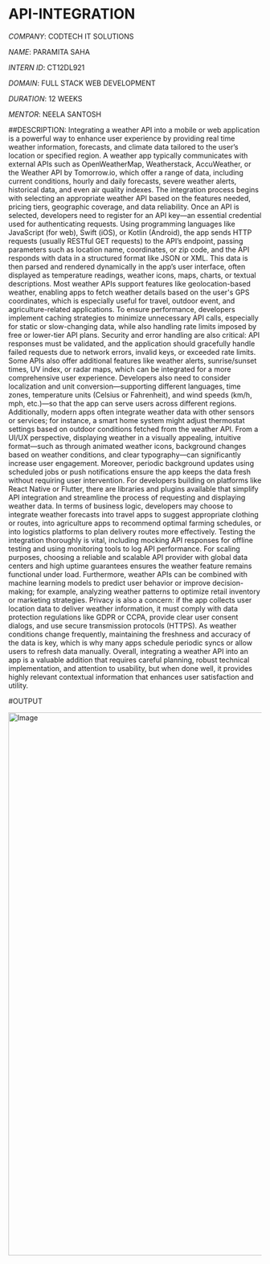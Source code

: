 # API-INTEGRATION

*COMPANY*: CODTECH IT SOLUTIONS

*NAME*: PARAMITA SAHA

*INTERN ID*: CT12DL921

*DOMAIN*: FULL STACK WEB DEVELOPMENT

*DURATION*: 12 WEEKS

*MENTOR*: NEELA SANTOSH

##DESCRIPTION: Integrating a weather API into a mobile or web application is a powerful way to enhance user experience by providing real time weather information, forecasts, and climate data tailored to the user’s location or specified region. A weather app typically communicates with external APIs such as OpenWeatherMap, Weatherstack, AccuWeather, or the Weather API by Tomorrow.io, which offer a range of data, including current conditions, hourly and daily forecasts, severe weather alerts, historical data, and even air quality indexes. The integration process begins with selecting an appropriate weather API based on the features needed, pricing tiers, geographic coverage, and data reliability. Once an API is selected, developers need to register for an API key—an essential credential used for authenticating requests. Using programming languages like JavaScript (for web), Swift (iOS), or Kotlin (Android), the app sends HTTP requests (usually RESTful GET requests) to the API’s endpoint, passing parameters such as location name, coordinates, or zip code, and the API responds with data in a structured format like JSON or XML. This data is then parsed and rendered dynamically in the app’s user interface, often displayed as temperature readings, weather icons, maps, charts, or textual descriptions. Most weather APIs support features like geolocation-based weather, enabling apps to fetch weather details based on the user's GPS coordinates, which is especially useful for travel, outdoor event, and agriculture-related applications. To ensure performance, developers implement caching strategies to minimize unnecessary API calls, especially for static or slow-changing data, while also handling rate limits imposed by free or lower-tier API plans. Security and error handling are also critical: API responses must be validated, and the application should gracefully handle failed requests due to network errors, invalid keys, or exceeded rate limits. Some APIs also offer additional features like weather alerts, sunrise/sunset times, UV index, or radar maps, which can be integrated for a more comprehensive user experience. Developers also need to consider localization and unit conversion—supporting different languages, time zones, temperature units (Celsius or Fahrenheit), and wind speeds (km/h, mph, etc.)—so that the app can serve users across different regions. Additionally, modern apps often integrate weather data with other sensors or services; for instance, a smart home system might adjust thermostat settings based on outdoor conditions fetched from the weather API. From a UI/UX perspective, displaying weather in a visually appealing, intuitive format—such as through animated weather icons, background changes based on weather conditions, and clear typography—can significantly increase user engagement. Moreover, periodic background updates using scheduled jobs or push notifications ensure the app keeps the data fresh without requiring user intervention. For developers building on platforms like React Native or Flutter, there are libraries and plugins available that simplify API integration and streamline the process of requesting and displaying weather data. In terms of business logic, developers may choose to integrate weather forecasts into travel apps to suggest appropriate clothing or routes, into agriculture apps to recommend optimal farming schedules, or into logistics platforms to plan delivery routes more effectively. Testing the integration thoroughly is vital, including mocking API responses for offline testing and using monitoring tools to log API performance. For scaling purposes, choosing a reliable and scalable API provider with global data centers and high uptime guarantees ensures the weather feature remains functional under load. Furthermore, weather APIs can be combined with machine learning models to predict user behavior or improve decision-making; for example, analyzing weather patterns to optimize retail inventory or marketing strategies. Privacy is also a concern: if the app collects user location data to deliver weather information, it must comply with data protection regulations like GDPR or CCPA, provide clear user consent dialogs, and use secure transmission protocols (HTTPS). As weather conditions change frequently, maintaining the freshness and accuracy of the data is key, which is why many apps schedule periodic syncs or allow users to refresh data manually. Overall, integrating a weather API into an app is a valuable addition that requires careful planning, robust technical implementation, and attention to usability, but when done well, it provides highly relevant contextual information that enhances user satisfaction and utility. 

#OUTPUT

<img width="1920" height="1080" alt="Image" src="https://github.com/user-attachments/assets/29479dc9-f563-446c-a62f-7e1cef356a55" />
